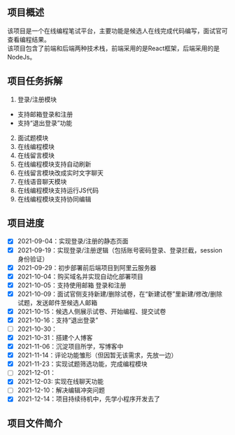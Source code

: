 ## 项目概述
该项目是一个在线编程笔试平台，主要功能是候选人在线完成代码编写，面试官可查看编程结果。  
该项目包含了前端和后端两种技术栈，前端采用的是React框架，后端采用的是NodeJs。
## 项目任务拆解
1. 登录/注册模块
- 支持邮箱登录和注册
- 支持“退出登录”功能
2. 面试题模块
3. 在线编程模块
4. 在线留言模块
5. 在线编程模块支持自动刷新
6. 在线留言模块改成实时文字聊天
7. 在线语音聊天模块
8. 在线编程模块支持运行JS代码
9.  在线编程模块支持协同编辑
## 项目进度
- [x] 2021-09-04：实现登录/注册的静态页面
- [x] 2021-09-19：实现登录/注册逻辑（包括账号密码登录、登录拦截，session 身份验证）
- [x] 2021-09-29：初步部署前后端项目到阿里云服务器
- [x] 2021-10-04：购买域名并实现自动化部署项目
- [x] 2021-10-05：支持使用邮箱 登录和注册
- [x] 2021-10-09：面试官侧支持新建/删除试卷，在“新建试卷”里新建/修改/删除试题，发送邮件至候选人邮箱
- [x] 2021-10-15：候选人侧展示试卷、开始编程、提交试卷
- [x] 2021-10-16：支持“退出登录”
- [ ] 2021-10-30：
- [x] 2021-10-31：搭建个人博客
- [x] 2021-11-06：沉淀项目所学，写博客中
- [x] 2021-11-14：评论功能雏形（但因暂无该需求，先放一边）
- [x] 2021-11-23：实现试题筛选功能，完成编程模块 
- [ ] 2021-12-01：
- [x] 2021-12-03: 实现在线聊天功能
- [ ] 2021-12-10：解决编辑冲突问题
- [x] 2021-12-14：项目持续待机中，先学小程序开发去了
## 项目文件简介
